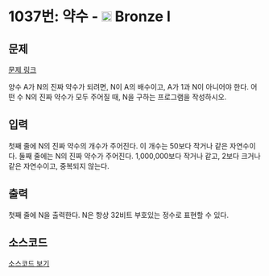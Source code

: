 # 1037번: 약수 - <img src="https://static.solved.ac/tier_small/5.svg" style="height:20px" /> Bronze I

<!-- performance -->

<!-- 문제 제출 후 깃허브에 푸시를 했을 때 제출한 코드의 성능이 입력될 공간입니다.-->

<!-- end -->

## 문제

[문제 링크](https://boj.kr/1037)


<p>양수 A가 N의 진짜 약수가 되려면, N이 A의 배수이고, A가 1과 N이 아니어야 한다.&nbsp;어떤 수 N의 진짜 약수가 모두 주어질 때, N을 구하는 프로그램을 작성하시오.</p>



## 입력


<p>첫째 줄에 N의 진짜 약수의 개수가 주어진다. 이 개수는 50보다 작거나 같은 자연수이다. 둘째 줄에는 N의 진짜 약수가 주어진다. 1,000,000보다 작거나 같고, 2보다 크거나 같은 자연수이고, 중복되지 않는다.</p>



## 출력


<p>첫째 줄에 N을 출력한다. N은 항상 32비트 부호있는 정수로 표현할 수 있다.</p>



## 소스코드

[소스코드 보기](약수.js)